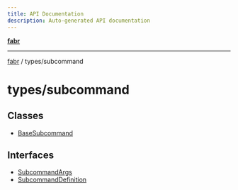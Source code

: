 ```yaml
---
title: API Documentation
description: Auto-generated API documentation
---
```


[**fabr**](../../README.md)

***

[fabr](../../README.md) / types/subcommand

# types/subcommand

## Classes

- [BaseSubcommand](classes/BaseSubcommand.md)

## Interfaces

- [SubcommandArgs](interfaces/SubcommandArgs.md)
- [SubcommandDefinition](interfaces/SubcommandDefinition.md)
